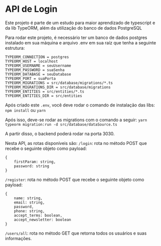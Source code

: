 # API de Login

Este projeto é parte de um estudo para maior aprendizado de typescript e da lib TypeORM, além da utilização do banco de dados PostgreSQL

Para rodar este projeto, é necessário ter um banco de dados postgres instalado em sua máquina e arquivo .env em sua raíz que tenha a seguinte estrutura: 

```
TYPEORM_CONNECTION = postgres
TYPEORM_HOST = localhost
TYPEORM_USERNAME = seuUsername
TYPEORM_PASSWORD = suaSenha
TYPEORM_DATABASE = seuDatabase
TYPEORM_PORT = suaPorta
TYPEORM_MIGRATIONS = src/database/migrations/*.ts
TYPEORM_MIGRATIONS_DIR = src/database/migrations
TYPEORM_ENTITIES = src/entities/*.ts
TYPEORM_ENTITIES_DIR = src/entities

```
Após criado este `.env`, você deve rodar o comando de instalação das libs:
`npm install`
ou
`yarn`

Após isso, deve-se rodar as migrations com o comando a seguir:
`yarn typeorm migration:run -d src/database/dataSource.ts`

A partir disso, o backend poderá rodar na porta 3030.

Nesta API, as rotas disponíveis são: 
`/login`: rota no método POST que recebe o seguinte objeto como payload: 
```
{
	firstParam: string,
	password: string
}
```

`/register`: rota no método POST que recebe o seguinte objeto como payload:

```
{
	name: string,
	email: string,
	password,
	phone: string,
	accept_terms: boolean,
	accept_newsletter: boolean 
}
```
`/users/all`: rota no método GET que retorna todos os usuários e suas informações.